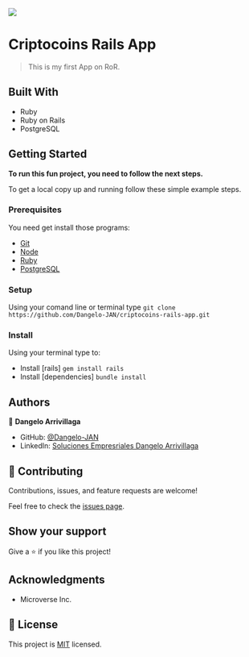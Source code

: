 ![](https://img.shields.io/badge/Microverse-blueviolet)

# Criptocoins Rails App

> This is my first App on RoR.


## Built With

- Ruby
- Ruby on Rails
- PostgreSQL


## Getting Started

**To run this fun project, you need to follow the next steps.**


To get a local copy up and running follow these simple example steps.

### Prerequisites

You need get install those programs:
- [Git](https://git-scm.com/downloads)
- [Node](https://nodejs.org/es/download/)
- [Ruby](https://www.ruby-lang.org/es/downloads/)
- [PostgreSQL](https://www.postgresql.org/download/) 

### Setup

Using your comand line or terminal type `git clone https://github.com/Dangelo-JAN/criptocoins-rails-app.git`

### Install

Using your terminal type to:
- Install [rails] `gem install rails`
- Install [dependencies] `bundle install`

## Authors

👤 **Dangelo Arrivillaga**

- GitHub: [@Dangelo-JAN](https://github.com/Dangelo-JAN)
- LinkedIn: [Soluciones Empresriales Dangelo Arrivillaga](https://www.linkedin.com/in/soluciones-empresariales-dangelo-arrivillaga-2a144718a/)

## 🤝 Contributing

Contributions, issues, and feature requests are welcome!

Feel free to check the [issues page](../../issues/).

## Show your support

Give a ⭐️ if you like this project!

## Acknowledgments

- Microverse Inc.

## 📝 License

This project is [MIT](./MIT.md) licensed.